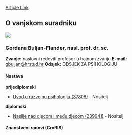 [Article Link](https://www.fhs.hr/djelatnik/gordana.buljan-flander)

## O vanjskom suradniku
![](https://www.fhs.hr/images/users_profiles/Gordana_Buljan_Flander_web2.jpg)
###  Gordana Buljan-Flander, nasl. prof. dr. sc. 
**Zvanje:**
naslovni redoviti profesor u trajnom zvanju 
**E-mail:**
[gbuljan@hrstud.hr](javascript:startMail\('otyhnw@aeugfqhu.e'\);)
**Odsjek:**
ODSJEK ZA PSIHOLOGIJU 
#### Nastava
**prijediplomski**
  * [Uvod u razvojnu psihologiju (37808)](https://www.fhs.hr/predmet/uurp) - Nositelj


**diplomski**
  * [Nasilje nad djecom i među djecom (239941)](https://www.fhs.hr/predmet/nndmd) - Nositelj


#### Znanstveni radovi (CroRIS)
